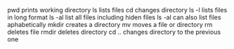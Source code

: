pwd prints working directory
ls lists files
cd changes directory
ls -l lists files in long format
ls -al list all files including hiden files
ls -al can also list files aphabetically
mkdir creates a directory
mv moves a file or directory
rm deletes file
rmdir deletes directory
cd .. changes directory to the previous one
